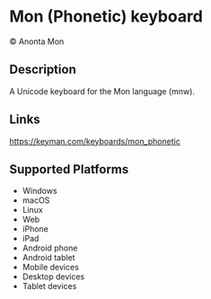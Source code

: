 Mon (Phonetic) keyboard
==============

© Anonta Mon

Description
-----------

A Unicode keyboard for the Mon language (mnw).

Links
-----
https://keyman.com/keyboards/mon_phonetic

Supported Platforms
-------------------
 * Windows
 * macOS
 * Linux
 * Web
 * iPhone
 * iPad
 * Android phone
 * Android tablet
 * Mobile devices
 * Desktop devices
 * Tablet devices

